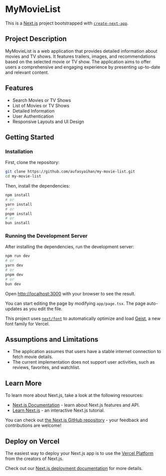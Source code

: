 # MyMovieList

This is a [Next.js](https://nextjs.org) project bootstrapped with [`create-next-app`](https://nextjs.org/docs/app/api-reference/cli/create-next-app).

## Project Description

MyMovieList is a web application that provides detailed information about movies and TV shows. It features trailers, images, and recommendations based on the selected movie or TV show. The application aims to offer users a comprehensive and engaging experience by presenting up-to-date and relevant content.

## Features
- Search Movies or TV Shows
- List of Movies or TV Shows
- Detailed Information
- User Authentication
- Responsive Layouts and UI Design

## Getting Started

### Installation

First, clone the repository:

```bash
git clone https://github.com/aufasyaihan/my-movie-list.git
cd my-movie-list
```

Then, install the dependencies:

```bash
npm install
# or
yarn install
# or
pnpm install
# or
bun install
```

### Running the Development Server

After installing the dependencies, run the development server:

```bash
npm run dev
# or
yarn dev
# or
pnpm dev
# or
bun dev
```

Open [http://localhost:3000](http://localhost:3000) with your browser to see the result.

You can start editing the page by modifying `app/page.tsx`. The page auto-updates as you edit the file.

This project uses [`next/font`](https://nextjs.org/docs/app/building-your-application/optimizing/fonts) to automatically optimize and load [Geist](https://vercel.com/font), a new font family for Vercel.

## Assumptions and Limitations

- The application assumes that users have a stable internet connection to fetch movie details.
- The current implementation does not support user activities, such as reviews, favorites, and watchlist.

## Learn More

To learn more about Next.js, take a look at the following resources:

- [Next.js Documentation](https://nextjs.org/docs) - learn about Next.js features and API.
- [Learn Next.js](https://nextjs.org/learn) - an interactive Next.js tutorial.

You can check out [the Next.js GitHub repository](https://github.com/vercel/next.js) - your feedback and contributions are welcome!

## Deploy on Vercel

The easiest way to deploy your Next.js app is to use the [Vercel Platform](https://vercel.com/new?utm_medium=default-template&filter=next.js&utm_source=create-next-app&utm_campaign=create-next-app-readme) from the creators of Next.js.

Check out our [Next.js deployment documentation](https://nextjs.org/docs/app/building-your-application/deploying) for more details.
